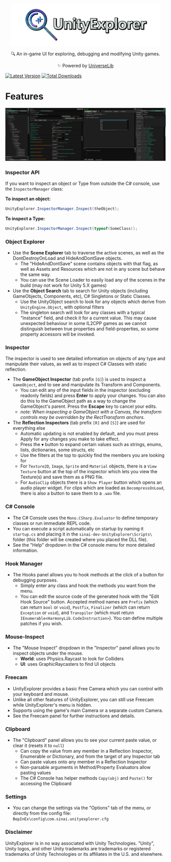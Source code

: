 <p align="center">
  <img align="center" src="https://raw.githubusercontent.com/1A3Dev/LC-UnityExplorer/lethal-company/img/icon.png">
</p>

<p align="center">
  🔍 An in-game UI for exploring, debugging and modifying Unity games.
</p>
<p align="center">
  ✨ Powered by <a href="https://github.com/yukieiji/UniverseLib">UniverseLib</a>
</p>

[![Latest Version](https://img.shields.io/thunderstore/v/LethalCompanyModding/Yukieji_UnityExplorer?style=for-the-badge&logo=thunderstore&logoColor=white)](https://thunderstore.io/c/lethal-company/p/LethalCompanyModding/Yukieji_UnityExplorer)
[![Total Downloads](https://img.shields.io/thunderstore/dt/LethalCompanyModding/Yukieji_UnityExplorer?style=for-the-badge&logo=thunderstore&logoColor=white)](https://thunderstore.io/c/lethal-company/p/LethalCompanyModding/Yukieji_UnityExplorer)

# Features

<p align="center">
  <a href="https://raw.githubusercontent.com/1A3Dev/LC-UnityExplorer/lethal-company/img/preview.png">
    <img src="https://raw.githubusercontent.com/1A3Dev/LC-UnityExplorer/lethal-company/img/preview.png" />
  </a>
</p>

### Inspector API

If you want to inspect an object or Type from outside the C# console, use the `InspectorManager` class:

**To inspect an object:**

```csharp
UnityExplorer.InspectorManager.Inspect(theObject);
```

**To inspect a Type:**

```cs
UnityExplorer.InspectorManager.Inspect(typeof(SomeClass));
```

### Object Explorer

- Use the <b>Scene Explorer</b> tab to traverse the active scenes, as well as the DontDestroyOnLoad and HideAndDontSave objects.
  - The "HideAndDontSave" scene contains objects with that flag, as well as Assets and Resources which are not in any scene but behave the same way.
  - You can use the Scene Loader to easily load any of the scenes in the build (may not work for Unity 5.X games)
- Use the <b>Object Search</b> tab to search for Unity objects (including GameObjects, Components, etc), C# Singletons or Static Classes.
  - Use the UnityObject search to look for any objects which derive from `UnityEngine.Object`, with optional filters
  - The singleton search will look for any classes with a typical "Instance" field, and check it for a current value. This may cause unexpected behaviour in some IL2CPP games as we cannot distinguish between true properties and field-properties, so some property accessors will be invoked.

### Inspector

The inspector is used to see detailed information on objects of any type and manipulate their values, as well as to inspect C# Classes with static reflection.

- The <b>GameObject Inspector</b> (tab prefix `[G]`) is used to inspect a `GameObject`, and to see and manipulate its Transform and Components.
  - You can edit any of the input fields in the inspector (excluding readonly fields) and press <b>Enter</b> to apply your changes. You can also do this to the GameObject path as a way to change the GameObject's parent. Press the <b>Escape</b> key to cancel your edits.
  - <i>note: When inspecting a GameObject with a Canvas, the transform controls may be overridden by the RectTransform anchors.</i>
- The <b>Reflection Inspectors</b> (tab prefix `[R]` and `[S]`) are used for everything else
  - Automatic updating is not enabled by default, and you must press Apply for any changes you make to take effect.
  - Press the `▼` button to expand certain values such as strings, enums, lists, dictionaries, some structs, etc
  - Use the filters at the top to quickly find the members you are looking for
  - For `Texture2D`, `Image`, `Sprite` and `Material` objects, there is a `View Texture` button at the top of the inspector which lets you view the Texture(s) and save them as a PNG file.
  - For `AudioClip` objects there is a `Show Player` button which opens an audio player widget. For clips which are loaded as `DecompressOnLoad`, there is also a button to save them to a `.wav` file.

### C# Console

- The C# Console uses the `Mono.CSharp.Evaluator` to define temporary classes or run immediate REPL code.
- You can execute a script automatically on startup by naming it `startup.cs` and placing it in the `sinai-dev-UnityExplorer\Scripts\` folder (this folder will be created where you placed the DLL file).
- See the "Help" dropdown in the C# console menu for more detailed information.

### Hook Manager

- The Hooks panel allows you to hook methods at the click of a button for debugging purposes.
  - Simply enter any class and hook the methods you want from the menu.
  - You can edit the source code of the generated hook with the "Edit Hook Source" button. Accepted method names are `Prefix` (which can return `bool` or `void`), `Postfix`, `Finalizer` (which can return `Exception` or `void`), and `Transpiler` (which must return `IEnumerable<HarmonyLib.CodeInstruction>`). You can define multiple patches if you wish.

### Mouse-Inspect

- The "Mouse Inspect" dropdown in the "Inspector" panel allows you to inspect objects under the mouse.
  - <b>World</b>: uses Physics.Raycast to look for Colliders
  - <b>UI</b>: uses GraphicRaycasters to find UI objects

### Freecam

- UnityExplorer provides a basic Free Camera which you can control with your keyboard and mouse.
- Unlike all other features of UnityExplorer, you can still use Freecam while UnityExplorer's menu is hidden.
- Supports using the game's main Camera or a separate custom Camera.
- See the Freecam panel for further instructions and details.

### Clipboard

- The "Clipboard" panel allows you to see your current paste value, or clear it (resets it to `null`)
  - Can copy the value from any member in a Reflection Inspector, Enumerable or Dictionary, and from the target of any Inspector tab
  - Can paste values onto any member in a Reflection Inspector
  - Non-parsable arguments in Method/Property Evaluators allow pasting values
  - The C# Console has helper methods `Copy(obj)` and `Paste()` for accessing the Clipboard

### Settings

- You can change the settings via the "Options" tab of the menu, or directly from the config file: `BepInEx\config\com.sinai.unityexplorer.cfg`

### Disclaimer

UnityExplorer is in no way associated with Unity Technologies. "Unity", Unity logos, and other Unity trademarks are trademarks or registered trademarks of Unity Technologies or its affiliates in the U.S. and elsewhere.
